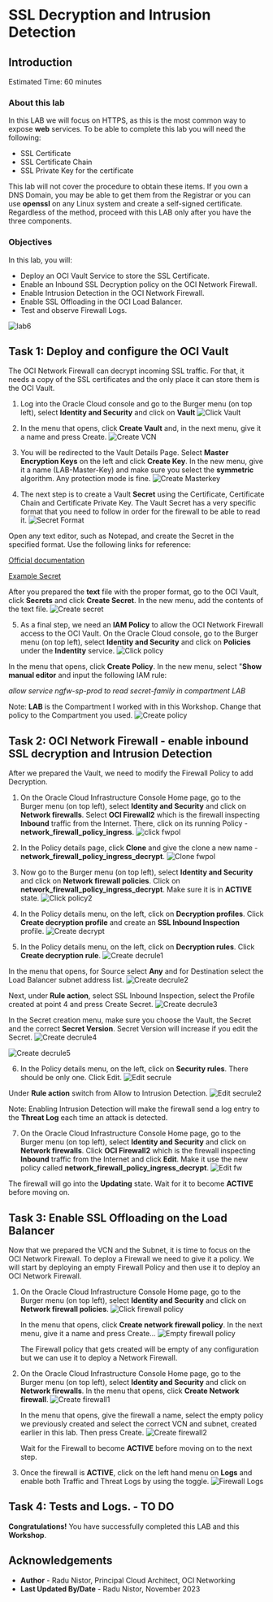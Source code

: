 # SSL Decryption and Intrusion Detection

## Introduction

Estimated Time: 60 minutes

### About this lab

  In this LAB we will focus on HTTPS, as this is the most common way to expose **web** services. To be able to complete this lab you will need the following:
  * SSL Certificate
  * SSL Certificate Chain
  * SSL Private Key for the certificate

  This lab will not cover the procedure to obtain these items. If you own a DNS Domain, you may be able to get them from the Registrar or you can use **openssl** on any Linux system and create a self-signed certificate. Regardless of the method, proceed with this LAB only after you have the three components.

### Objectives

In this lab, you will:

* Deploy an OCI Vault Service to store the SSL Certificate.
* Enable an Inbound SSL Decryption policy on the OCI Network Firewall.
* Enable Intrusion Detection in the OCI Network Firewall.
* Enable SSL Offloading in the OCI Load Balancer.
* Test and observe Firewall Logs.

![lab6](images/lab6.png)

## Task 1: Deploy and configure the OCI Vault

  The OCI Network Firewall can decrypt incoming SSL traffic. For that, it needs a copy of the SSL certificates and the only place it can store them is the OCI Vault.

1. Log into the Oracle Cloud console and go to the Burger menu (on top left), select **Identity and Security** and click on **Vault**
  ![Click Vault](images/clickvault.png)
  
2. In the menu that opens, click **Create Vault** and, in the next menu, give it a name and press Create.
  ![Create VCN](images/createvault.png)

3. You will be redirected to the Vault Details Page. Select **Master Encryption Keys** on the left and click **Create Key**. In the new menu, give it a name (LAB-Master-Key) and make sure you select the **symmetric**  algorithm. Any protection mode is fine.
  ![Create Masterkey](images/createmasterkey.png)

4. The next step is to create a Vault **Secret** using the Certificate, Certificate Chain and Certificate Private Key. The Vault Secret has a very specific format that you need to follow in order for the firewall to be able to read it.
  ![Secret Format](images/secretformat.png)

  Open any text editor, such as Notepad, and create the Secret in the specified format. Use the following links for reference:

  [Official documentation](https://docs.public.oneportal.content.oci.oraclecloud.com/en-us/iaas/Content/network-firewall/setting-up-certificate-authentication.htm#network-firewall-setting-up-certificate-authentication) 

  [Example Secret](images/vault_secret_example.txt)

  After you prepared the **text** file with the proper format, go to the OCI Vault, click **Secrets** and click **Create Secret**. In the new menu, add the contents of the text file. 
  ![Create secret](images/createsecret.png)

5. As a final step, we need an **IAM Policy** to allow the OCI Network Firewall access to the OCI Vault. On the Oracle Cloud console, go to the Burger menu (on top left), select **Identity and Security** and click on **Policies** under the **Indentity** service.
  ![Click policy](images/clickpolicy.png)

  In the menu that opens, click **Create Policy**. In the new menu, select "**Show manual editor** and input the following IAM rule: 

  *allow service ngfw-sp-prod to read secret-family in compartment LAB*

  Note: **LAB** is the Compartment I worked with in this Workshop. Change that policy to the Compartment you used.
  ![Create policy](images/createpolicy.png)


## Task 2: OCI Network Firewall - enable inbound SSL decryption and Intrusion Detection 

  After we prepared the Vault, we need to modify the Firewall Policy to add Decryption.

1. On the Oracle Cloud Infrastructure Console Home page, go to the Burger menu (on top left), select **Identity and Security** and click on **Network firewalls**. Select **OCI Firewall2** which is the firewall inspecting **Inbound** traffic from the Internet. There, click on its running Policy - **network_firewall_policy_ingress**.
  ![click fwpol](images/clickfwpol.png)

2. In the Policy details page, click **Clone** and give the clone a new name - **network_firewall_policy_ingress_decrypt**.
  ![Clone fwpol](images/fwclonepol.png)

3. Now go to the Burger menu (on top left), select **Identity and Security** and click on **Network firewall policies**. Click on **network_firewall_policy_ingress_decrypt**. Make sure it is in **ACTIVE** state. 
  ![Click policy2](images/clickpol2.png)
  
4. In the Policy details menu, on the left, click on **Decryption profiles**. Click **Create decryption profile** and create an **SSL Inbound Inspection** profile.
  ![Create decrypt](images/createdecrypt.png)
 
5. In the Policy details menu, on the left, click on **Decryption rules**. Click **Create decryption rule**.
  ![Create decrule1](images/createdecrule1.png)

  In the menu that opens, for Source select **Any** and for Destination select the Load Balancer subnet address list.
  ![Create decrule2](images/createdecrule2.png)

  Next, under **Rule action**, select SSL Inbound Inspection, select the Profile created at point 4 and press Create Secret.
  ![Create decrule3](images/createdecrule3.png)

  In the Secret creation menu, make sure you choose the Vault, the Secret and the correct **Secret Version**. Secret Version will increase if you edit the Secret.
  ![Create decrule4](images/createdecrule4.png)

  ![Create decrule5](images/createdecrule5.png)

6. In the Policy details menu, on the left, click on **Security rules**. There should be only one. Click Edit.
  ![Edit secrule](images/editsecrule.png)

  Under **Rule action** switch from Allow to Intrusion Detection.
  ![Edit secrule2](images/editsecrule2.png)

Note: Enabling Intrusion Detection will make the firewall send a log entry to the **Threat Log** each time an attack is detected.

7. On the Oracle Cloud Infrastructure Console Home page, go to the Burger menu (on top left), select **Identity and Security** and click on **Network firewalls**. Click **OCI Firewall2** which is the firewall inspecting **Inbound** traffic from the Internet and click **Edit**. Make it use the new policy called **network_firewall_policy_ingress_decrypt**.
  ![Edit fw](images/editfw.png)

The firewall will go into the **Updating** state. Wait for it to become **ACTIVE** before moving on.


## Task 3: Enable SSL Offloading on the Load Balancer

Now that we prepared the VCN and the Subnet, it is time to focus on the OCI Network Firewall. To deploy a Firewall we need to give it a policy. We will start by deploying an empty Firewall Policy and then use it to deploy an OCI Network Firewall.

1. On the Oracle Cloud Infrastructure Console Home page, go to the Burger menu (on top left), select **Identity and Security** and click on **Network firewall policies**.
  ![Click firewall policy](images/clickpol.png)

   In the menu that opens, click **Create network firewall policy**. In the next menu, give it a name and press Create...
  ![Empty firewall policy](images/polempty.png)

   The Firewall policy that gets created will be empty of any configuration but we can use it to deploy a Network Firewall.

2. On the Oracle Cloud Infrastructure Console Home page, go to the Burger menu (on top left), select **Identity and Security** and click on **Network firewalls**. In the menu that opens, click **Create Network firewall**.
  ![Create firewall1](images/createfw1.png)

   In the menu that opens, give the firewall a name, select the empty policy we previously created and select the correct VCN and subnet, created earlier in this lab. Then press Create.
  ![Create firewall2](images/createfw2.png)

   Wait for the Firewall to become **ACTIVE** before moving on to the next step.

3. Once the firewall is **ACTIVE**, click on the left hand menu on **Logs** and enable both Traffic and Threat Logs by using the toggle.
  ![Firewall Logs](images/fwlogs.png)


## Task 4: Tests and Logs. - TO DO

**Congratulations!** You have successfully completed this LAB and this **Workshop**. 

## Acknowledgements

* **Author** - Radu Nistor, Principal Cloud Architect, OCI Networking
* **Last Updated By/Date** - Radu Nistor, November 2023
